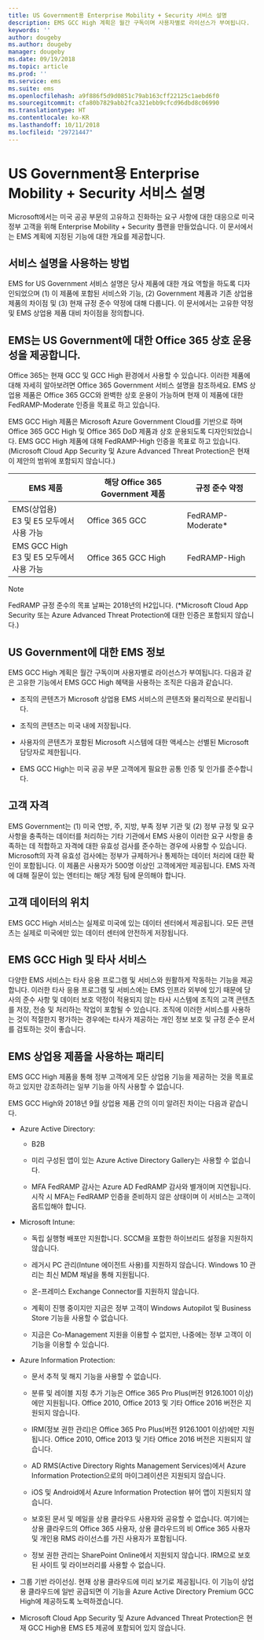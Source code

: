 ```yaml
---
title: US Government용 Enterprise Mobility + Security 서비스 설명
description: EMS GCC High 계획은 월간 구독이며 사용자별로 라이선스가 부여됩니다.
keywords: ''
author: dougeby
ms.author: dougeby
manager: dougeby
ms.date: 09/19/2018
ms.topic: article
ms.prod: ''
ms.service: ems
ms.suite: ems
ms.openlocfilehash: a9f886f5d9d0851c79ab163cff22125c1aebd6f0
ms.sourcegitcommit: cfa80b7829abb2fca321ebb9cfcd96dbd8c06990
ms.translationtype: HT
ms.contentlocale: ko-KR
ms.lasthandoff: 10/11/2018
ms.locfileid: "29721447"
---
```

# <a name="enterprise-mobility--security-for-us-government-service-description"></a>US Government용 Enterprise Mobility + Security 서비스 설명 
Microsoft에서는 미국 공공 부문의 고유하고 진화하는 요구 사항에 대한 대응으로 미국 정부 고객을 위해 Enterprise Mobility + Security 플랜을 만들었습니다. 이 문서에서는 EMS 계획에 지정된 기능에 대한 개요를 제공합니다.  

## <a name="how-to-use-this-service-description"></a>서비스 설명을 사용하는 방법 
EMS for US Government 서비스 설명은 당사 제품에 대한 개요 역할을 하도록 디자인되었으며 (1) 이 제품에 포함된 서비스와 기능, (2) Government 제품과 기존 상업용 제품의 차이점 및 (3) 현재 규정 준수 약정에 대해 다룹니다. 이 문서에서는 고유한 약정 및 EMS 상업용 제품 대비 차이점을 정의합니다.  

## <a name="ems-offers-for-us-government-and-office-365-interoperability"></a>EMS는 US Government에 대한 Office 365 상호 운용성을 제공합니다. 
Office 365는 현재 GCC 및 GCC High 환경에서 사용할 수 있습니다. 이러한 제품에 대해 자세히 알아보려면 Office 365 Government 서비스 설명을 참조하세요. EMS 상업용 제품은 Office 365 GCC와 완벽한 상호 운용이 가능하며 현재 이 제품에 대한 FedRAMP-Moderate 인증을 목표로 하고 있습니다. 

EMS GCC High 제품은 Microsoft Azure Government Cloud를 기반으로 하며 Office 365 GCC High 및 Office 365 DoD 제품과 상호 운용되도록 디자인되었습니다. EMS GCC High 제품에 대해 FedRAMP-High 인증을 목표로 하고 있습니다. (Microsoft Cloud App Security 및 Azure Advanced Threat Protection은 현재 이 제안의 범위에 포함되지 않습니다.)

|EMS 제품|해당 Office 365 Government 제품|규정 준수 약정|
|-----------|-----------|-----------|
|EMS(상업용)</br>E3 및 E5 모두에서 사용 가능|Office 365 GCC|FedRAMP-Moderate*|
|EMS GCC High</br>E3 및 E5 모두에서 사용 가능|Office 365 GCC High|FedRAMP-High| 

> [!Note]    
> FedRAMP 규정 준수의 목표 날짜는 2018년의 H2입니다. (*Microsoft Cloud App Security 또는 Azure Advanced Threat Protection에 대한 인증은 포함되지 않습니다.)

## <a name="about-ems-for-us-government"></a>US Government에 대한 EMS 정보 
EMS GCC High 계획은 월간 구독이며 사용자별로 라이선스가 부여됩니다. 다음과 같은 고유한 기능에서 EMS GCC High 혜택을 사용하는 조직은 다음과 같습니다.  

- 조직의 콘텐츠가 Microsoft 상업용 EMS 서비스의 콘텐츠와 물리적으로 분리됩니다. 

- 조직의 콘텐츠는 미국 내에 저장됩니다. 

- 사용자의 콘텐츠가 포함된 Microsoft 시스템에 대한 액세스는 선별된 Microsoft 담당자로 제한됩니다. 

- EMS GCC High는 미국 공공 부문 고객에게 필요한 공통 인증 및 인가를 준수합니다. 

## <a name="customer-eligibility"></a>고객 자격 
EMS Government는 (1) 미국 연방, 주, 지방, 부족 정부 기관 및 (2) 정부 규정 및 요구 사항을 충족하는 데이터를 처리하는 기타 기관에서 EMS 사용이 이러한 요구 사항을 충족하는 데 적합하고 자격에 대한 유효성 검사를 준수하는 경우에 사용할 수 있습니다. Microsoft의 자격 유효성 검사에는 정부가 규제하거나 통제하는 데이터 처리에 대한 확인이 포함됩니다. 이 제품은 사용자가 500명 이상인 고객에게만 제공됩니다. EMS 자격에 대해 질문이 있는 엔터티는 해당 계정 팀에 문의해야 합니다.  

## <a name="location-of-customer-data"></a>고객 데이터의 위치 
EMS GCC High 서비스는 실제로 미국에 있는 데이터 센터에서 제공됩니다. 모든 콘텐츠는 실제로 미국에만 있는 데이터 센터에 안전하게 저장됩니다.  

## <a name="ems-gcc-high-and-third-party-services"></a>EMS GCC High 및 타사 서비스 
다양한 EMS 서비스는 타사 응용 프로그램 및 서비스와 원활하게 작동하는 기능을 제공합니다. 이러한 타사 응용 프로그램 및 서비스에는 EMS 인프라 외부에 있기 때문에 당사의 준수 사항 및 데이터 보호 약정이 적용되지 않는 타사 시스템에 조직의 고객 콘텐츠를 저장, 전송 및 처리하는 작업이 포함될 수 있습니다. 조직에 이러한 서비스를 사용하는 것이 적절한지 평가하는 경우에는 타사가 제공하는 개인 정보 보호 및 규정 준수 문서를 검토하는 것이 좋습니다.  

## <a name="parity-with-ems-commercial-offerings"></a>EMS 상업용 제품을 사용하는 패리티 
EMS GCC High 제품을 통해 정부 고객에게 모든 상업용 기능을 제공하는 것을 목표로 하고 있지만 강조하려는 일부 기능을 아직 사용할 수 없습니다.  
    
EMS GCC High와 2018년 9월 상업용 제품 간의 이미 알려진 차이는 다음과 같습니다.  

- Azure Active Directory:

  - B2B

  - 미리 구성된 앱이 있는 Azure Active Directory Gallery는 사용할 수 없습니다. 

  - MFA FedRAMP 감사는 Azure AD FedRAMP 감사와 별개이며 지연됩니다. 시작 시 MFA는 FedRAMP 인증을 준비하지 않은 상태이며 이 서비스는 고객이 옵트입해야 합니다. 

- Microsoft Intune:

  - 독립 실행형 배포만 지원합니다. SCCM을 포함한 하이브리드 설정을 지원하지 않습니다.

  - 레거시 PC 관리(Intune 에이전트 사용)를 지원하지 않습니다. Windows 10 관리는 최신 MDM 채널을 통해 지원됩니다.

  - 온-프레미스 Exchange Connector를 지원하지 않습니다.

  - 계획이 진행 중이지만 지금은 정부 고객이 Windows Autopilot 및 Business Store 기능을 사용할 수 없습니다.

  - 지금은 Co-Management 지원을 이용할 수 없지만, 나중에는 정부 고객이 이 기능을 이용할 수 있습니다.


- Azure Information Protection:

  - 문서 추적 및 해지 기능을 사용할 수 없습니다.

  - 분류 및 레이블 지정 추가 기능은 Office 365 Pro Plus(버전 9126.1001 이상)에만 지원됩니다. Office 2010, Office 2013 및 기타 Office 2016 버전은 지원되지 않습니다.

  - IRM(정보 권한 관리)은 Office 365 Pro Plus(버전 9126.1001 이상)에만 지원됩니다. Office 2010, Office 2013 및 기타 Office 2016 버전은 지원되지 않습니다.

  - AD RMS(Active Directory Rights Management Services)에서 Azure Information Protection으로의 마이그레이션은 지원되지 않습니다.

  - iOS 및 Android에서 Azure Information Protection 뷰어 앱이 지원되지 않습니다.

  - 보호된 문서 및 메일을 상용 클라우드 사용자와 공유할 수 없습니다. 여기에는 상용 클라우드의 Office 365 사용자, 상용 클라우드의 비 Office 365 사용자 및 개인용 RMS 라이선스를 가진 사용자가 포함됩니다.

  - 정보 권한 관리는 SharePoint Online에서 지원되지 않습니다. IRM으로 보호된 사이트 및 라이브러리를 사용할 수 없습니다. 

- 그룹 기반 라이선싱. 현재 상용 클라우드에 미리 보기로 제공됩니다. 이 기능이 상업용 클라우드에 일반 공급되면 이 기능을 Azure Active Directory Premium GCC High에 제공하도록 노력하겠습니다.

- Microsoft Cloud App Security 및 Azure Advanced Threat Protection은 현재 GCC High용 EMS E5 제공에 포함되어 있지 않습니다.
